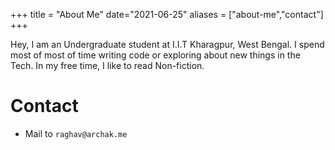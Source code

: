 +++
title = "About Me"
date="2021-06-25"
aliases = ["about-me","contact"]
+++

Hey,
I am an Undergraduate student at I.I.T Kharagpur, West Bengal. I spend most of most of time writing code or exploring about new things in the Tech.
In my free time, I like to read Non-fiction. 

# Contact
- Mail to `raghav@archak.me`

